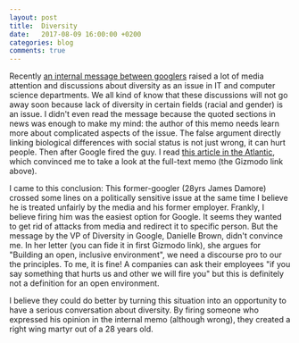 ```yaml
---
layout: post
title:  Diversity
date:   2017-08-09 16:00:00 +0200
categories: blog
comments: true
---
```


Recently [an internal message between googlers][gizmodo link] raised a lot of
media attention and discussions about diversity as an issue in IT and computer
science departments. We all kind of know that these discussions will not go away
soon because lack of diversity in certain fields (racial and gender) is an
issue. I didn't even read the message because the quoted sections in news was
enough to make my mind: the author of this memo needs learn more about
complicated aspects of the issue. The false argument directly linking biological
differences with social status is not just wrong, it can hurt people. Then after
Google fired the guy. I read [this article in the Atlantic][theatlantic link],
which convinced me to take a look at the full-text memo (the Gizmodo link above).

I came to this conclusion: This former-googler (28yrs James Damore) crossed some
lines on a politically sensitive issue at the same time I believe he is treated
unfairly by the media and his former employer. Frankly, I believe firing him was
the easiest option for Google. It seems they wanted to get rid of attacks from
media and redirect it to specific person. But the message by the VP of Diversity
in Google, Danielle Brown, didn't convince me. In her letter (you can fide it in
first Gizmodo link), she argues for "Building an open, inclusive environment",
we need a discourse pro to our the principles. To me, it is fine! A companies
can ask their employees "if you say something that hurts us and other we will
fire you" but this is definitely not a definition for an open environment.

I believe they could do better by turning this situation into an opportunity
to have a serious conversation about diversity. By firing someone who expressed
his opinion in the internal memo (although wrong), they created a right wing
martyr out of a 28 years old.

[theatlantic link]: https://www.theatlantic.com/politics/archive/2017/08/the-most-common-error-in-coverage-of-the-google-memo/536181/?utm_source=atlfb
[gizmodo link]:https://gizmodo.com/exclusive-heres-the-full-10-page-anti-diversity-screed-1797564320/amp
